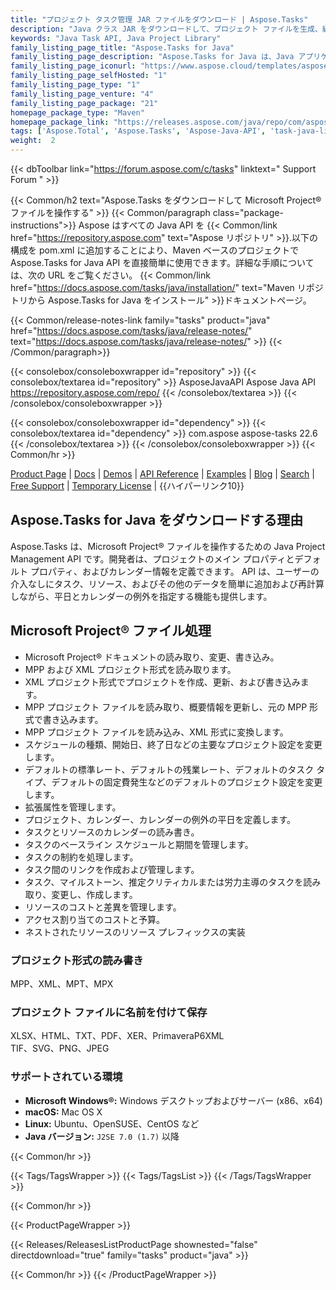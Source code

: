 ```yaml
---
title: "プロジェクト タスク管理 JAR ファイルをダウンロード | Aspose.Tasks"
description: "Java クラス JAR をダウンロードして、プロジェクト ファイルを生成、編集、レンダリング、変換します。数式、カレンダー、タスク、リソース、レポート、プロジェクト リスク分析をサポートします。"
keywords: "Java Task API, Java Project Library"
family_listing_page_title: "Aspose.Tasks for Java"
family_listing_page_description: "Aspose.Tasks for Java は、Java アプリケーション開発者がアプリケーションで Microsoft Project ® ドキュメント操作機能を提供できるようにするプロジェクト管理 API を提供します。Microsoft Project ® を使用する必要はありません。"
family_listing_page_iconurl: "https://www.aspose.cloud/templates/aspose/App_Themes/V3/images/tasks/272x272/aspose_tasks-for-java-min.png"
family_listing_page_selfHosted: "1"
family_listing_page_type: "1"
family_listing_page_venture: "4"
family_listing_page_package: "21"
homepage_package_type: "Maven"
homepage_package_link: "https://releases.aspose.com/java/repo/com/aspose/aspose-tasks/"
tags: ['Aspose.Total', 'Aspose.Tasks', 'Aspose-Java-API', 'task-java-library', 'task-java-class', 'Maven', 'MPP', 'XML', 'MPT', 'XER', 'P6XML', 'MPX', 'J2SE', 'formula', 'calendar', 'task', 'task-scheduling', 'assignment', 'task-cost', 'project-cost', 'project-scheduling']
weight:  2
---
```


{{< dbToolbar link="https://forum.aspose.com/c/tasks" linktext=" Support Forum " >}}

{{< Common/h2 text="Aspose.Tasks をダウンロードして Microsoft Project® ファイルを操作する"  >}}
{{< Common/paragraph class="package-instructions">}}
Aspose はすべての Java API を
{{< Common/link href="https://repository.aspose.com" text="Aspose リポジトリ"  >}}.以下の構成を pom.xml に追加することにより、Maven ベースのプロジェクトで Aspose.Tasks for Java API を直接簡単に使用できます。詳細な手順については、次の URL をご覧ください。
{{< Common/link href="https://docs.aspose.com/tasks/java/installation/" text="Maven リポジトリから Aspose.Tasks for Java をインストール"  >}}ドキュメントページ。

{{< Common/release-notes-link family="tasks" product="java" href="https://docs.aspose.com/tasks/java/release-notes/" text="https://docs.aspose.com/tasks/java/release-notes/"  >}}
{{< /Common/paragraph>}}

{{< consolebox/consoleboxwrapper id="repository" >}}
   {{< consolebox/textarea id="repository" >}} 
      <repository>
      <id>AsposeJavaAPI</id>
      <name>Aspose Java API</name>
      <url>https://repository.aspose.com/repo/</url>
      </repository> 
   {{< /consolebox/textarea >}}
{{< /consolebox/consoleboxwrapper >}}

{{< consolebox/consoleboxwrapper id="dependency" >}}
   {{< consolebox/textarea id="dependency" >}}
      <dependency>
      <groupId>com.aspose</groupId>
      <artifactId>aspose-tasks</artifactId>
      <version>22.6</version>
      </dependency>
   {{< /consolebox/textarea >}}
{{< /consolebox/consoleboxwrapper >}}
{{< Common/hr >}}

[Product Page](https://products.aspose.com/tasks/java) | [Docs](https://docs.aspose.com/tasks/java/) | [Demos](https://products.aspose.app/tasks/family) | [API Reference](https://reference.aspose.com/tasks/java) | [Examples](https://github.com/aspose-tasks/Aspose.Tasks-for-Java) | [Blog](https://blog.aspose.com/category/tasks/) | [Search](https://search.aspose.com/) | [Free Support](https://forum.aspose.com/c/tasks) | [Temporary License](https://purchase.aspose.com/temporary-license) | {{ハイパーリンク10}}

## Aspose.Tasks for Java をダウンロードする理由

Aspose.Tasks は、Microsoft Project® ファイルを操作するための Java Project Management API です。開発者は、プロジェクトのメイン プロパティとデフォルト プロパティ、およびカレンダー情報を定義できます。 API は、ユーザーの介入なしにタスク、リソース、およびその他のデータを簡単に追加および再計算しながら、平日とカレンダーの例外を指定する機能も提供します。

## Microsoft Project® ファイル処理

- Microsoft Project® ドキュメントの読み取り、変更、書き込み。
- MPP および XML プロジェクト形式を読み取ります。
- XML プロジェクト形式でプロジェクトを作成、更新、および書き込みます。
- MPP プロジェクト ファイルを読み取り、概要情報を更新し、元の MPP 形式で書き込みます。
- MPP プロジェクト ファイルを読み込み、XML 形式に変換します。
- スケジュールの種類、開始日、終了日などの主要なプロジェクト設定を変更します。
- デフォルトの標準レート、デフォルトの残業レート、デフォルトのタスク タイプ、デフォルトの固定費発生などのデフォルトのプロジェクト設定を変更します。
- 拡張属性を管理します。
- プロジェクト、カレンダー、カレンダーの例外の平日を定義します。
- タスクとリソースのカレンダーの読み書き。
- タスクのベースライン スケジュールと期間を管理します。
- タスクの制約を処理します。
- タスク間のリンクを作成および管理します。
- タスク、マイルストーン、推定クリティカルまたは労力主導のタスクを読み取り、変更し、作成します。
- リソースのコストと差異を管理します。
- アクセス割り当てのコストと予算。
- ネストされたリソースのリソース プレフィックスの実装

### プロジェクト形式の読み書き

MPP、XML、MPT、MPX

### プロジェクト ファイルに名前を付けて保存

XLSX、HTML、TXT、PDF、XER、PrimaveraP6XML\
TIF、SVG、PNG、JPEG

### サポートされている環境

- **Microsoft Windows®:** Windows デスクトップおよびサーバー (x86、x64)
- **macOS:** Mac OS X
- **Linux:** Ubuntu、OpenSUSE、CentOS など
- **Java バージョン:** `J2SE 7.0 (1.7)` 以降

{{< Common/hr >}}

{{< Tags/TagsWrapper >}}
 {{< Tags/TagsList >}}
{{< /Tags/TagsWrapper >}}

{{< Common/hr >}}

{{< ProductPageWrapper >}}
<!-- ReleasesListProductPage-->
   {{< Releases/ReleasesListProductPage shownested="false"  directdownload="true" family="tasks" product="java" >}}
<!-- /ReleasesListProductPage-->
{{< Common/hr >}}
{{< /ProductPageWrapper >}}

